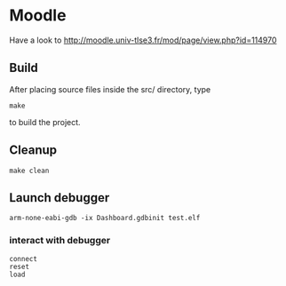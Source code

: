 # Moodle
Have a look to http://moodle.univ-tlse3.fr/mod/page/view.php?id=114970


## Build
After placing source files inside the src/ directory, type

    make

to build the project.

## Cleanup

    make clean

## Launch debugger

    arm-none-eabi-gdb -ix Dashboard.gdbinit test.elf

### interact with debugger

    connect
    reset
    load


